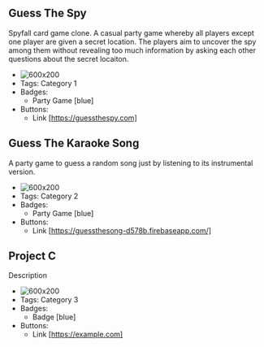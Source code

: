 ## Guess The Spy
Spyfall card game clone. A casual party game whereby all players except one player are given a secret location. The players aim to uncover the spy among them without revealing too much information by asking each other questions about the secret locaiton.
- ![600x200](https://www.highdefdigest.com/blog/wp-content/uploads/2015/06/Spyfall-banner-880x320.png)
- Tags: Category 1
- Badges:
  - Party Game [blue]
- Buttons:
  - Link [https://guessthespy.com]

## Guess The Karaoke Song
A party game to guess a random song just by listening to its instrumental version.
- ![600x200](https://www.shutterstock.com/image-photo/singers-collage-portraits-young-excited-260nw-2154841487.jpg)
- Tags: Category 2
- Badges:
  - Party Game [blue]
- Buttons:
  - Link [https://guessthesong-d578b.firebaseapp.com/]

## Project C
Description
- ![600x200](https://via.placeholder.com/600x200)
- Tags: Category 3
- Badges:
  - Badge [blue]
- Buttons:
  - Link [https://example.com]